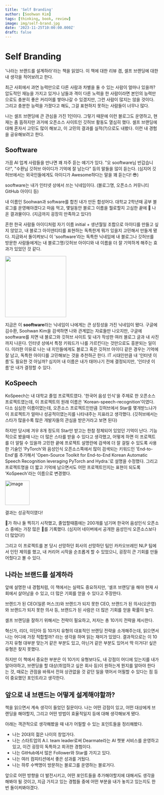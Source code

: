 ```yaml
---
title: 'Self Branding'
author: [Soohwan Kim]
tags: [thinking, book, review]
image: img/self-brand.jpg
date: '2023-11-25T10:00:00.000Z'
draft: false
---
```


# Self Branding
  
'나라는 브랜드를 설계하라'라는 책을 읽었다. 이 책에 대한 리뷰 겸, 셀프 브랜딩에 대한 내 생각을 적어보려고 한다.   
  
최근 사회에서 과연 능력만으로 다른 사람과 차별을 둘 수 있는 사람이 얼마나 있을까? 압도적인 재능을 가지고 있거나 남들과 격이 다른 노력을 한 사람이라면 본인의 능력만으로도 충분히 좋은 커리어를 쌓아나갈 수 있겠지만, 그런 사람이 많지는 않을 것이다. 그리고 충분한 능력을 가졌다고 해도, 그걸 표현하지 못하는 사람들이 너무나 많다.
  
나는 셀프 브랜딩에 큰 관심을 가진 1인이다. 그렇기 때문에 이런 블로그도 운영하고, 현재는 좀 뜸하지만 과거에 오픈소스 사이트인 깃허브 활동도 열심히 했다. 셀프 브랜딩에 대해 혼자서 고민도 많이 해보고, 이 고민의 결과를 실적(?)으로도 내봤다. 이런 내 경험을 공유해보려고 한다. 
  
## Sooftware

가끔 AI 업계 사람들을 만나면 꽤 자주 듣는 얘기가 있다. "오 sooftware님 반갑습니다!", "수환님 깃허브 아이디가 기억에 잘 남는다" 등의 말들을 많이 듣는다. (심지어 깃허브에서는 외국인들에게도 아이디가 Awesome하다는 말을 꽤 듣는다! 😎)
  
sooftware는 내가 인터넷 상에서 쓰는 닉네임이다. (블로그명, 오픈소스 커뮤니티 GitHub 아이디 등)  
  
내 이름인 Soohwan과 software를 합친 내가 만든 합성어다. 대학교 2학년때 공부 블로그를 운영해야겠다고 마음 먹고, 몇일동안 블로그 이름을 뭘로할지 고심한 끝에 🤔 나온 결과물이다. (지금까지 굉장히 만족하고 있다!)   
  
흔한 한국 사람들 아이디처럼 자기 이름 initial + 생년월일 조합으로 아이디를 만들고 싶지 않았고, 내 블로그 아이덴티티를 표현하는 독특한게 뭐가 있을지 고민해서 만들게 됐다. 지금와서 돌이켜보니 이 'sooftware'라는 독특한 닉네임에 내 블로그나 깃허브를 방문한 사람들에게는 내 블로그명/깃허브 아이디와 내 이름을 더 잘 기억하게 해주는 효과가 있었던 것 같다.
  
<img src="https://github.com/sooftware/sooftware.io/assets/42150335/4de8ddff-676f-45cf-b845-f569c18aeadf" height=200>
  

지금은 이 **sooftware**라는 닉네임이 나에게는 큰 상징성을 가진 닉네임이 됐다. 구글에 김수환, Soohwan Kim을 검색하면 나와 관계없는 자료들만 나오지만, 구글에 sooftware를 치면 내 블로그와 깃허브 사이트 및 내가 작성한 여러 블로그 글과 내 사진까지 나온다. 인터넷 상에서 특정 키워드가 나를 가르킨다는 것만으로도 흥분되는 일이다. 이러한 이유로 나는 내 지인들에게도 블로그 혹은 깃허브 아이디 같은 경우는 기억에 잘 남고, 독특한 아이디를 고민해보는 것을 추천하곤 한다. IT 시대인만큼 내 '인터넷 이름'도 필요한 것 아닐까? 심지어 내 이름은 내가 태어나기 전에 결정되지만, '인터넷 이름'은 내가 결정할 수 있다.
  
## KoSpeech
  
KoSpeech는 내 대학교 졸업 프로젝트였다. '한국어 음성 인식'을 주제로 한 오픈소스 프로젝트였는데, 이 프로젝트의 원래 이름은 'Korean-speech-recognition'이였다. 다소 심심한 이름이였는데, 오픈소스 프로젝트인만큼 깃허브에서 Star를 몇개받느냐가 이 프로젝트가 얼마나 성공적이였는지를 나타내주는 지표라고 생각했다. (깃허브에서는 스타가 많을수록 많은 개발자들의 관심을 받은거라고 보면 된다)   
  
하지만 당시에 겨우 8개 정도의 Star만 받고는 한참 정체되어 있었던 기억이 난다. 기능적으로 봤을때 나는 더 많은 스타를 받을 수 있다고 생각했고, 어떻게 하면 이 프로젝트를 더 알릴 수 있을까 고민한 끝에 프로젝트 설명란에 검색에 더 잘 걸릴 수 있도록 사용한 기술인 'PyTorch'와 음성인식 오픈소스쪽에서 많이 검색되는 키워드인 'End-to-End'를 추가해서 'Open-Source Toolkit for End-to-End Korean Automatic Speech Recognition leveraging PyTorch and Hydra.'로 설명을 수정했다. 그리고 프로젝트명을 더 짧고 기억에 남으면서도 어떤 프로젝트인지는 표현이 되도록 'KoSpeech'라는 이름으로 변경했다.   
  
<img height="80" alt="image" src="https://github.com/sooftware/sooftware.io/assets/42150335/5443d336-0164-4082-9b6e-1d5f17a2e722">

결과는 성공적이였다!
  
🌟가 하나 둘 찍히기 시작했고, 졸업할때쯤에는 200개를 넘기며 한국어 음성인식 오픈소스 중에는 가장 많은 🌟를 기록했다. (심지어 네이버에서 공개한 음성인식 오픈소스보다 더 많았다!) 
  
그리고 이 프로젝트를 본 당시 선망하던 회사의 선망하던 팀인 카카오브레인 NLP 팀에서 인턴 제의를 했고, 내 커리어 시작을 순조롭게 할 수 있었으니, 굉장히 큰 기회를 만들어줬다고 볼 수 있다.  
  
## 나라는 브랜드를 설계하라
  
앞에 설명한 내 경험처럼, 이 책에서는 실력도 중요하지만, '셀프 브랜딩'을 해야 현재 사회에서 살아남을 수 있고, 더 많은 기회를 얻을 수 있다고 주장한다.  
  
브랜드가 된 CEO(일론 머스크)와 브랜드가 되지 못한 CEO, 브랜드가 된 의사(오은영)와 브랜드가 되지 못한 의사 등, 브랜드가 된 사람은 더 많은 기회를 얻을 확률이 높다.
  
셀프 브랜딩을 잘하기 위해서는 전략이 필요하고, 저자는 총 10가지 전략을 제시한다.
  
혁신가, 리더, 이단아 등 10가지 유형의 대표적인 브랜딩 전략을 소개해주는데, 읽으면서 나는 어디에 가장 적합할까? 라는 생각을 하며 읽는 재미가 있었다. 결과적으로는 이 10가지 유형 대부분 맞는거 같은 부분도 있고, 아닌거 같은 부분도 있어서 딱 이거다! 싶은 유형은 찾지 못했다.  
  
하지만 이 책에서 중요한 부분은 이 10가지 유형보다도, 내 강점이 어디에 있는지를 내가 알아야하고, 브랜딩을 할 대상(취업하고 싶은 회사 등)이 원하는게 뭔지를 알아야 한다는 것, 때로는 관점을 바꿔서 전혀 상관없을 것 같던 일을 엮어서 어필할 수 있다는 점 등이 중요했던 포인트라고 생각한다.  
  
## 앞으로 내 브랜드는 어떻게 설계해야할까?
  
책을 읽으면서 계속 생각이 들었던 질문이다. 나는 어떤 강점이 있고, 어떤 대상에게 브랜딩을 해야할지, 그리고 어떤 방법이 효율적일지 등에 대해 생각해보게 됐다.  
  
아래는 객관적으로 생각해봤을 때 내가 어필할 수 있는 포인트들을 정리해봤다.
  
- 나는 20대의 젊은 나이의 창업가다.
- 나는 스타트업의 A.I. team leader로써 Dearmate라는 AI 챗봇 서비스를 운영하고 있고, 이건 굉장히 독특하고 희귀한 경험이다.
- 나는 GitHub에서 많은 Follower와 Star를 가지고 있다.
- 나는 여러 컴피티션에서 좋은 성과를 거뒀다.
- 나는 하루 수백명이 방문하는 블로그를 운영하는 블로거다.
  
앞으로 어떤 방향을 더 발전시키고, 어떤 포인트들을 추가해야할지에 대해서도 생각을 해봐야 될 것이고, 지금 가지고 있는 경험들 중에 어떤 부분을 내가 놓치고 있는지도 한 번 돌이켜봐야겠다. 
